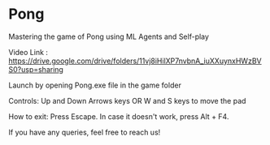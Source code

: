 # Pong
Mastering the game of Pong using ML Agents and Self-play

Video Link : https://drive.google.com/drive/folders/11vj8iHilXP7nvbnA_iuXXuynxHWzBVS0?usp=sharing

Launch by opening Pong.exe file in the game folder

Controls:
Up and Down Arrows keys
OR
W and S keys to move the pad

How to exit:
Press Escape. In case it doesn't work, press Alt + F4.

If you have any queries, feel free to reach us!
